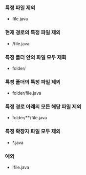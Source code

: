 ### 특정 파일 제외

- file.java

### 현재 경로의 특정 파일 제외

- /file.java

### 특정 폴더 안의 파일 모두 제회

- folder/

### 특정 폴더의 특정 파일 제외

- folder/file.java

### 특정 경로 아래의 모든 해당 파일 제외

- folder/\*\*/file.java

### 특정 확장자 파일 모두 제외

- \*.java

### 예외

- !file.java
